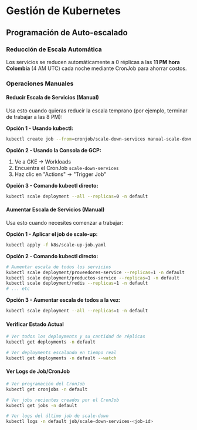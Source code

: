 # Gestión de Kubernetes

## Programación de Auto-escalado

### Reducción de Escala Automática
Los servicios se reducen automáticamente a 0 réplicas a las **11 PM hora Colombia** (4 AM UTC) cada noche mediante CronJob para ahorrar costos.

### Operaciones Manuales

#### Reducir Escala de Servicios (Manual)
Usa esto cuando quieras reducir la escala temprano (por ejemplo, terminar de trabajar a las 8 PM):

**Opción 1 - Usando kubectl:**
```bash
kubectl create job --from=cronjob/scale-down-services manual-scale-down-$(date +%s) -n default
```

**Opción 2 - Usando la Consola de GCP:**
1. Ve a GKE → Workloads
2. Encuentra el CronJob `scale-down-services`
3. Haz clic en "Actions" → "Trigger Job"

**Opción 3 - Comando kubectl directo:**
```bash
kubectl scale deployment --all --replicas=0 -n default
```

#### Aumentar Escala de Servicios (Manual)
Usa esto cuando necesites comenzar a trabajar:

**Opción 1 - Aplicar el job de scale-up:**
```bash
kubectl apply -f k8s/scale-up-job.yaml
```

**Opción 2 - Comando kubectl directo:**
```bash
# Aumentar escala de todos los servicios
kubectl scale deployment/proveedores-service --replicas=1 -n default
kubectl scale deployment/productos-service --replicas=1 -n default
kubectl scale deployment/redis --replicas=1 -n default
# ... etc
```

**Opción 3 - Aumentar escala de todos a la vez:**
```bash
kubectl scale deployment --all --replicas=1 -n default
```

#### Verificar Estado Actual
```bash
# Ver todos los deployments y su cantidad de réplicas
kubectl get deployments -n default

# Ver deployments escalando en tiempo real
kubectl get deployments -n default --watch
```

#### Ver Logs de Job/CronJob
```bash
# Ver programación del CronJob
kubectl get cronjobs -n default

# Ver jobs recientes creados por el CronJob
kubectl get jobs -n default

# Ver logs del último job de scale-down
kubectl logs -n default job/scale-down-services-<job-id>
```
